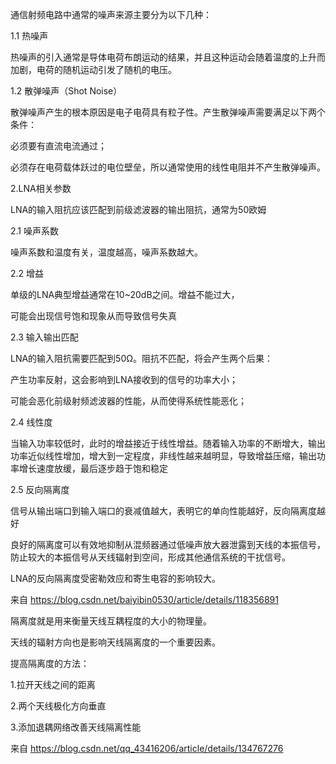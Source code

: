 通信射频电路中通常的噪声来源主要分为以下几种：

1.1 热噪声

热噪声的引入通常是导体电荷布朗运动的结果，并且这种运动会随着温度的上升而加剧，电荷的随机运动引发了随机的电压。

1.2 散弹噪声（Shot Noise）

散弹噪声产生的根本原因是电子电荷具有粒子性。产生散弹噪声需要满足以下两个条件：

必须要有直流电流通过；

必须存在电荷载体跃过的电位壁垒，所以通常使用的线性电阻并不产生散弹噪声。

2.LNA相关参数

LNA的输入阻抗应该匹配到前级滤波器的输出阻抗，通常为50欧姆

2.1 噪声系数

噪声系数和温度有关，温度越高，噪声系数越大。

2.2 增益

单级的LNA典型增益通常在10~20dB之间。增益不能过大，

可能会出现信号饱和现象从而导致信号失真

2.3 输入输出匹配

LNA的输入阻抗需要匹配到50Ω。阻抗不匹配，将会产生两个后果：

产生功率反射，这会影响到LNA接收到的信号的功率大小；

可能会恶化前级射频滤波器的性能，从而使得系统性能恶化；

2.4 线性度

当输入功率较低时，此时的增益接近于线性增益。随着输入功率的不断增大，输出功率近似线性增加，增大到一定程度，非线性越来越明显，导致增益压缩，输出功率增长速度放缓，最后逐步趋于饱和稳定

2.5 反向隔离度

信号从输出端口到输入端口的衰减值越大，表明它的单向性能越好，反向隔离度越好

良好的隔离度可以有效地抑制从混频器通过低噪声放大器泄露到天线的本振信号，防止较大的本振信号从天线辐射到空间，形成其他通信系统的干扰信号。

LNA的反向隔离度受密勒效应和寄生电容的影响较大。

 

来自 <https://blog.csdn.net/baiyibin0530/article/details/118356891> 



隔离度就是用来衡量天线互耦程度的大小的物理量。

天线的辐射方向也是影响天线隔离度的一个重要因素。

提高隔离度的方法：

1.拉开天线之间的距离

2.两个天线极化方向垂直

3.添加退耦网络改善天线隔离性能

 

来自 <https://blog.csdn.net/qq_43416206/article/details/134767276> 